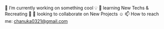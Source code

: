 🔭 I’m currently working on something cool 💡
🌱 learning New Techs & Recreating 🚧
👯 looking to collaborate on New Projects ☺
📫 How to reach me: chanuka0321@gmail.com
<!---
ChanukaNayanajith/ChanukaNayanajith is a ✨ special ✨ repository because its `README.md` (this file) appears on your GitHub profile.
You can click the Preview link to take a look at your changes.
--->
